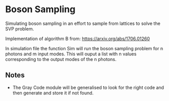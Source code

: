 # Boson Sampling
Simulating boson sampling in an effort to sample from lattices to solve the SVP problem.

Implementation of algorithm B from: https://arxiv.org/abs/1706.01260

In simulation file the function Sim will run the boson sampling problem for n photons and m input modes. This will ouput a list with n values corresponding to the output modes of the n photons.

## Notes
- The Gray Code module will be generalised to look for the right code and then generate and store it if not found.
